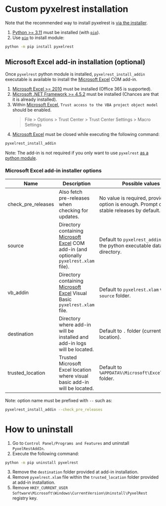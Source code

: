 # Custom pyxelrest installation

Note that the recommended way to install pyxelrest is [via the installer](installer.md).

1. [Python >= 3.11](https://www.python.org/downloads/) must be installed (with [`pip`](https://pip.pypa.io/en/stable/)).
2. Use [`pip`](https://pip.pypa.io/en/stable/) to install module:
```bash
python -m pip install pyxelrest
```

## Microsoft Excel add-in installation (optional)

Once `pyxelrest` python module is installed, `pyxelrest_install_addin` executable is available to install the [Microsoft Excel] COM add-in.

1. [Microsoft Excel >= 2010](https://products.office.com/en-us/excel) must be installed (Office 365 is supported).
2. [Microsoft .NET Framework >= 4.5.2](http://go.microsoft.com/fwlink/?linkid=328856) must be installed (Chances are that it is already installed).
3. Within [Microsoft Excel], `Trust access to the VBA project object model` should be enabled.
   > File > Options > Trust Center > Trust Center Settings > Macro Settings
4. [Microsoft Excel] must be closed while executing the following command:
```bash
pyxelrest_install_addin
```

Note: The add-in is not required if you only want to use `pyxelrest` [as a python module](../python_module.md).

### Microsoft Excel add-in installer options

| Name | Description | Possible values |
|------|-------------|-----------------|
| check_pre_releases | Also fetch pre-releases when checking for updates. | No value is required, providing the option is enough. Prompt only for stable releases by default. |
| source | Directory containing [Microsoft Excel] COM add-in (and optionally `pyxelrest.xlam` file). | Default to `pyxelrest_addin` folder in the python executable data directory. |
| vb_addin | Directory containing [Microsoft Excel] Visual Basic `pyxelrest.xlam` file. | Default to `pyxelrest.xlam` within `source` folder. |
| destination | Directory where add-in will be installed and add-in logs will be located. | Default to `.` folder (current location). |
| trusted_location | Trusted Microsoft Excel location where visual basic add-in will be located. | Default to `%APPDATA%\Microsoft\Excel\XLSTART` folder. |

Note: option name must be prefixed with `--` such as:
```bash
pyxelrest_install_addin --check_pre_releases
```

# How to uninstall

1. Go to `Control Panel/Programs and Features` and uninstall `PyxelRestAddIn`.
2. Execute the following command:
```bash
python -m pip uninstall pyxelrest
```
3. Remove the `destination` folder provided at add-in installation.
4. Remove `pyxelrest.xlam` file within the `trusted_location` folder provided at add-in installation.
5. Remove `HKEY_CURRENT_USER` `Software\Microsoft\Windows\CurrentVersion\Uninstall\PyxelRest` registry key.

[Microsoft Excel]: https://products.office.com/en-us/excel
